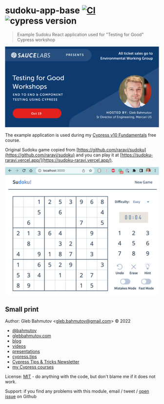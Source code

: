 # sudoku-app-base [![CI](https://github.com/bahmutov/sudoku-app-base/actions/workflows/ci.yml/badge.svg?branch=main)](https://github.com/bahmutov/sudoku-app-base/actions/workflows/ci.yml) ![cypress version](https://img.shields.io/badge/cypress-10.8.0-brightgreen)

> Example Sudoku React application used for "Testing for Good" Cypress workshop

![Testing for Good workshop](./images/testing-for-good.png)

The example application is used during my [Cypress v10 Fundamentals](https://cypress.tips/courses) free course.

Original Sudoku game copied from [https://github.com/raravi/sudoku](https://github.com/raravi/sudoku) and you can play it at [https://sudoku-raravi.vercel.app/](https://sudoku-raravi.vercel.app/).

![Sudoku application running locally](./images/app.png)

## Small print

Author: Gleb Bahmutov &lt;gleb.bahmutov@gmail.com&gt; &copy; 2022

- [@bahmutov](https://twitter.com/bahmutov)
- [glebbahmutov.com](https://glebbahmutov.com)
- [blog](https://glebbahmutov.com/blog)
- [videos](https://www.youtube.com/glebbahmutov)
- [presentations](https://slides.com/bahmutov)
- [cypress.tips](https://cypress.tips)
- [Cypress Tips & Tricks Newsletter](https://cypresstips.substack.com/)
- [my Cypress courses](https://cypress.tips/courses)

License: [MIT](./LICENSE.md) - do anything with the code, but don't blame me if it does not work.

Support: if you find any problems with this module, email / tweet /
[open issue](https://github.com/bahmutov/sudoku-app/issues) on Github
